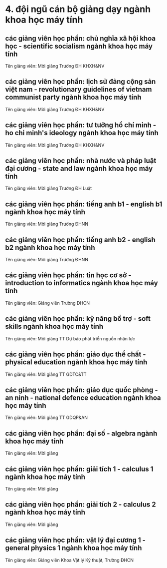 # 4. đội ngũ cán bộ giảng dạy ngành khoa học máy tính
## các giảng viên học phần: chủ nghĩa xã hội khoa học - scientific socialism ngành khoa học máy tính
Tên giảng viên: Mời giảng Trường ĐH KHXH&NV
## các giảng viên học phần: lịch sử đảng cộng sản việt nam - revolutionary guidelines of vietnam communist party ngành khoa học máy tính
Tên giảng viên: Mời giảng Trường ĐH KHXH&NV
## các giảng viên học phần: tư tưởng hồ chí minh - ho chi minh's ideology ngành khoa học máy tính
Tên giảng viên: Mời giảng Trường ĐH KHXH&NV
## các giảng viên học phần: nhà nước và pháp luật đại cương - state and law ngành khoa học máy tính
Tên giảng viên: Mời giảng Trường ĐH Luật
## các giảng viên học phần: tiếng anh b1 - english b1 ngành khoa học máy tính
Tên giảng viên: Mời giảng Trường ĐHNN
## các giảng viên học phần: tiếng anh b2 - english b2 ngành khoa học máy tính
Tên giảng viên: Mời giảng Trường ĐHNN
## các giảng viên học phần: tin học cơ sở - introduction to informatics ngành khoa học máy tính
Tên giảng viên: Giảng viên Trường ĐHCN
## các giảng viên học phần: kỹ năng bổ trợ - soft skills ngành khoa học máy tính
Tên giảng viên: Mời giảng TT Dự báo phát triển nguồn nhân lực
## các giảng viên học phần: giáo dục thể chất  - physical education ngành khoa học máy tính
Tên giảng viên: Mời giảng TT GDTC&TT
## các giảng viên học phần: giáo dục quốc phòng - an ninh - national defence education ngành khoa học máy tính
Tên giảng viên: Mời giảng TT GDQP&AN
## các giảng viên học phần: đại số - algebra ngành khoa học máy tính
Tên giảng viên: Mời giảng
## các giảng viên học phần: giải tích 1 - calculus 1 ngành khoa học máy tính
Tên giảng viên: Mời giảng
## các giảng viên học phần: giải tích 2 - calculus 2 ngành khoa học máy tính
Tên giảng viên: Mời giảng
## các giảng viên học phần: vật lý đại cương 1 - general physics 1 ngành khoa học máy tính
Tên giảng viên: Giảng viên Khoa Vật lý Kỹ thuật, Trường ĐHCN
